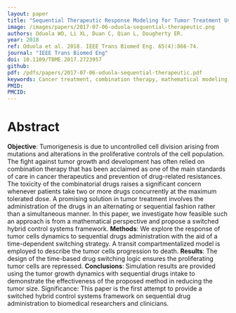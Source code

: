 ```yaml
---
layout: paper
title: "Sequential Therapeutic Response Modeling for Tumor Treatment Using Computational Hybrid Control Systems Approach"
image: /images/papers/2017-07-06-oduola-sequential-therapeutic.png
authors: Oduola WO, Li XL, Duan C, Qian L, Dougherty ER. 
year: 2018
ref: Oduola et al. 2018. IEEE Trans Biomed Eng. 65(4):866-74.
journal: "IEEE Trans Biomed Eng"
doi: 10.1109/TBME.2017.2723957
github:
pdf: /pdfs/papers/2017-07-06-oduola-sequential-therapeutic.pdf
keywords: Cancer treatment, combination therapy, mathematical modeling, sequential drug intake, switched hybrid control system
PMID: 
PMCID:
---
```


# Abstract

**Objective**: Tumorigenesis is due to uncontrolled cell division arising from mutations and alterations in the proliferative controls of the cell population. The fight against tumor growth and development has often relied on combination therapy that has been acclaimed as one of the main standards of care in cancer therapeutics and prevention of drug-related resistances. The toxicity of the combinatorial drugs raises a significant concern whenever patients take two or more drugs concurrently at the maximum tolerated dose. A promising solution in tumor treatment involves the administration of the drugs in an alternating or sequential fashion rather than a simultaneous manner. In this paper, we investigate how feasible such an approach is from a mathematical perspective and propose a switched hybrid control systems framework. **Methods**: We explore the response of tumor cells dynamics to sequential drugs administration with the aid of a time-dependent switching strategy. A transit compartmentalized model is employed to describe the tumor cells progression to death. **Results**: The design of the time-based drug switching logic ensures the proliferating tumor cells are repressed. **Conclusions**: Simulation results are provided using the tumor growth dynamics with sequential drugs intake to demonstrate the effectiveness of the proposed method in reducing the tumor size. Significance: This paper is the first attempt to provide a switched hybrid control systems framework on sequential drug administration to biomedical researchers and clinicians.